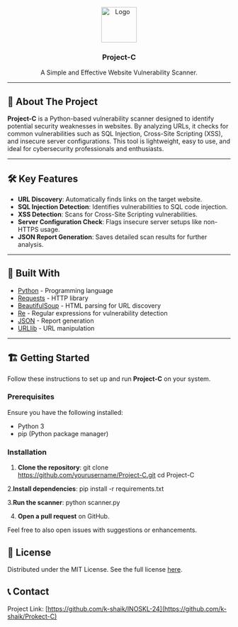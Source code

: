 <br/>
<div align="center">
<a href="https://github.com/k-shaik/Project-C">
<img src="https://i.imghippo.com/files/SnR7197.png" alt="Logo" width="80" height="80">
</a>
<h3 align="center">Project-C</h3>
<p align="center">
A Simple and Effective Website Vulnerability Scanner.
</p>
</div>

---

## 🚀 About The Project

**Project-C** is a Python-based vulnerability scanner designed to identify potential security weaknesses in websites. By analyzing URLs, it checks for common vulnerabilities such as SQL Injection, Cross-Site Scripting (XSS), and insecure server configurations. This tool is lightweight, easy to use, and ideal for cybersecurity professionals and enthusiasts.

---

## 🛠️ Key Features

- **URL Discovery**: Automatically finds links on the target website.
- **SQL Injection Detection**: Identifies vulnerabilities to SQL code injection.
- **XSS Detection**: Scans for Cross-Site Scripting vulnerabilities.
- **Server Configuration Check**: Flags insecure server setups like non-HTTPS usage.
- **JSON Report Generation**: Saves detailed scan results for further analysis.

---

## 🧰 Built With

- [Python](https://www.python.org/) - Programming language
- [Requests](https://docs.python-requests.org/en/latest/) - HTTP library
- [BeautifulSoup](https://www.crummy.com/software/BeautifulSoup/bs4/doc/) - HTML parsing for URL discovery
- [Re](https://docs.python.org/3/library/re.html) - Regular expressions for vulnerability detection
- [JSON](https://docs.python.org/3/library/json.html) - Report generation
- [URLlib](https://docs.python.org/3/library/urllib.html) - URL manipulation

---

## 🏗️ Getting Started

Follow these instructions to set up and run **Project-C** on your system.

### Prerequisites

Ensure you have the following installed:

- Python 3
- pip (Python package manager)

### Installation

1. **Clone the repository**:
   git clone https://github.com/yourusername/Project-C.git
   cd Project-C

2.**Install dependencies**:
  pip install -r requirements.txt

3.**Run the scanner**:
   python scanner.py


4. **Open a pull request** on GitHub.

Feel free to also open issues with suggestions or enhancements.



## 📝 License

Distributed under the MIT License. See the full license [here](https://opensource.org/licenses/MIT).



## 📞 Contact

Project Link: [https://github.com/k-shaik/INOSKL-24](https://github.com/k-shaik/Prokect-C)
